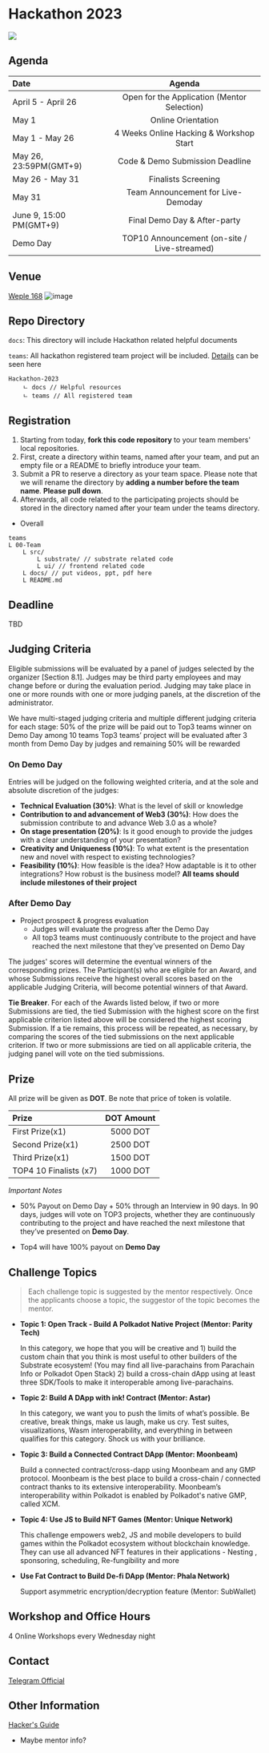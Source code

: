 # Hackathon 2023

![](https://i.postimg.cc/N0nGNtzh/photo-2023-03-08-00-43-38.jpg)

## Agenda

|  Date   |      Agenda      |  
|:----------|:-------------:|
| April 5 - April 26 |  Open for the Application (Mentor Selection) | 
| May 1 | Online Orientation | 
| May 1 - May 26 | 4 Weeks Online Hacking & Workshop Start | 
| May 26, 23:59PM(GMT+9)| Code & Demo Submission Deadline | 
| May 26 - May 31| Finalists Screening |
| May 31 | Team Announcement for Live-Demoday |
| June 9, 15:00 PM(GMT+9) | Final Demo Day & After-party |
| Demo Day | TOP10 Announcement (on-site / Live-streamed) |

## Venue

[Weple 168](https://www.instagram.com/weple168/)
![image](https://user-images.githubusercontent.com/39883171/228560347-0061fe90-fbc3-499b-8130-0baff38c35e1.png)

## Repo Directory

`docs`: This directory will include Hackathon related helpful documents

`teams`: All hackathon registered team project will be included. [Details](https://github.com/HackaDOT-East-Asia/hackathon-2023/blob/main/README.md#registration) can be seen here

```
Hackathon-2023
    ㄴ docs // Helpful resources 
    ㄴ teams // All registered team
```

## Registration

1. Starting from today, **fork this code repository** to your team members' local repositories.
2. First, create a directory within teams, named after your team, and put an empty file or a README to briefly introduce your team. 
3. Submit a PR to reserve a directory as your team space. Please note that we will rename the directory by **adding a number before the team name**. **Please pull down**.
4. Afterwards, all code related to the participating projects should be stored in the directory named after your team under the teams directory. 

- Overall 

```
teams
L 00-Team 
    L src/
        L substrate/ // substrate related code
        L ui/ // frontend related code
    L docs/ // put videos, ppt, pdf here
    L README.md
```

## Deadline

TBD

## Judging Criteria

Eligible submissions will be evaluated by a panel of judges selected by the organizer [Section 8.1]. Judges may be third party employees and may change before or during the evaluation period. Judging may take place in one or more rounds with one or more judging panels, at the discretion of the administrator.

We have multi-staged judging criteria and multiple different judging criteria for each stage: 
50% of the prize will be paid out to Top3 teams winner on Demo Day among 10 teams
Top3 teams’ project will be evaluated after 3 month from Demo Day by judges and remaining 50% will be rewarded

### On Demo Day

Entries will be judged on the following weighted criteria, and at the sole and absolute discretion of the judges:

- **Technical Evaluation (30%)**: What is the level of skill or knowledge 
- **Contribution to and advancement of Web3 (30%)**: How does the submission contribute to and advance Web 3.0 as a whole?
- **On stage presentation (20%)**: Is it good enough to provide the judges with a clear understanding of your presentation?
- **Creativity and Uniqueness (10%)**: To what extent is the presentation new and novel with respect to existing technologies?
- **Feasibility (10%)**: How feasible is the idea? How adaptable is it to other integrations? How robust is the business model? **All teams should include milestones of their project**


### After Demo Day
- Project prospect & progress evaluation
    - Judges will evaluate the progress after the Demo Day
    - All top3 teams must continuously contribute to the project and have reached the next milestone that they’ve presented on Demo Day

The judges' scores will determine the eventual winners of the corresponding prizes. The Participant(s) who are eligible for an Award, and whose Submissions receive the highest overall scores based on the applicable Judging Criteria, will become potential winners of that Award.

**Tie Breaker**. For each of the Awards listed below, if two or more Submissions are tied, the tied Submission with the highest score on the first applicable criterion listed above will be considered the highest scoring Submission. If a tie remains, this process will be repeated, as necessary, by comparing the scores of the tied submissions on the next applicable criterion. If two or more submissions are tied on all applicable criteria, the judging panel will vote on the tied submissions.

## Prize

All prize will be given as **DOT**. Be note that price of token is volatile. 

|  Prize  | DOT Amount |  
|:----------|:-------------:|
| First Prize(x1) |  5000 DOT | 
| Second Prize(x1) | 2500 DOT | 
| Third Prize(x1) | 1500 DOT | 
| TOP4 10 Finalists (x7) | 1000 DOT |

*Important Notes*
- 50% Payout on Demo Day + 50% through an Interview in 90 days. In 90 days, judges will vote on TOP3 projects, whether they are continuously contributing to the project and have reached the next milestone that they’ve presented on **Demo Day**.

- Top4 will have 100% payout on **Demo Day**

## Challenge Topics

> Each challenge topic is suggested by the mentor respectively. Once the applicants choose a topic, the suggestor of the topic becomes the mentor.

- **Topic 1: Open Track - Build A Polkadot Native Project (Mentor: Parity Tech)**

    In this category, we hope that you will be creative and 1) build the custom chain that you think is most useful to other builders of the Substrate ecosystem! (You may find all live-parachains from Parachain Info or Polkadot Open Stack) 2) build a cross-chain dApp using at least three SDK/Tools to make it interoperable among live-parachains. 
    
- **Topic 2: Build A DApp with ink! Contract (Mentor: Astar)**

    In this category, we want you to push the limits of what’s possible. Be creative, break things, make us laugh, make us cry. Test suites, visualizations, Wasm interoperability, and everything in between qualifies for this category. Shock us with your brilliance.
    
- **Topic 3: Build a Connected Contract DApp (Mentor: Moonbeam)**

    Build a connected contract/cross-dapp using Moonbeam and any GMP protocol. Moonbeam is the best place to build a cross-chain / connected contract thanks to its extensive interoperability. Moonbeam’s interoperability within Polkadot is enabled by Polkadot's native GMP, called XCM.
    
- **Topic 4: Use JS to Build NFT Games (Mentor: Unique Network)**
    
    This challenge empowers web2, JS and mobile developers to build games within the Polkadot ecosystem without blockchain knowledge. They can use all advanced NFT features in their applications - Nesting , sponsoring, scheduling, Re-fungibility and more
    
- **Use Fat Contract to Build De-fi DApp (Mentor: Phala Network)**

    Support asymmetric encryption/decryption feature (Mentor: SubWallet)



## Workshop and Office Hours 

4 Online Workshops every Wednesday night


## Contact 

[Telegram Official](https://t.me/hackadot/1)

## Other Information

[Hacker's Guide](https://web3foundation.notion.site/A-Hacker-s-Guide-to-the-Polkadot-Galaxy-902a55db98444aa4b9f3911ce3038f5f)

- Maybe mentor info?





